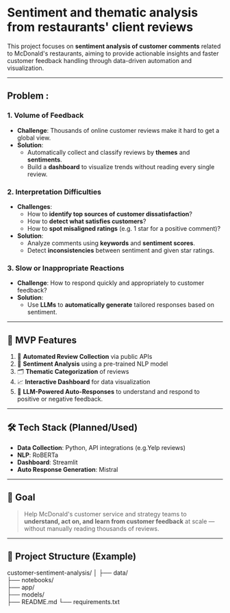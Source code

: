 # Sentiment and thematic analysis from restaurants' client reviews

This project focuses on **sentiment analysis of customer comments** related to McDonald's restaurants, aiming to provide actionable insights and faster customer feedback handling through data-driven automation and visualization.

---

## Problem :

### 1. **Volume of Feedback**
- **Challenge**: Thousands of online customer reviews make it hard to get a global view.
- **Solution**:  
  - Automatically collect and classify reviews by **themes** and **sentiments**.
  - Build a **dashboard** to visualize trends without reading every single review.

### 2. **Interpretation Difficulties**
- **Challenges**:
  - How to **identify top sources of customer dissatisfaction**?
  - How to **detect what satisfies customers**?
  - How to **spot misaligned ratings** (e.g. 1 star for a positive comment)?
- **Solution**:
  - Analyze comments using **keywords** and **sentiment scores**.
  - Detect **inconsistencies** between sentiment and given star ratings.

### 3. **Slow or Inappropriate Reactions**
- **Challenge**: How to respond quickly and appropriately to customer feedback?
- **Solution**:  
  - Use **LLMs** to **automatically generate** tailored responses based on sentiment.

---

## 🚀 MVP Features

1. 🔄 **Automated Review Collection** via public APIs  
2. 🧠 **Sentiment Analysis** using a pre-trained NLP model  
3. 🗂️ **Thematic Categorization** of reviews  
4. 📈 **Interactive Dashboard** for data visualization  
5. 📝 **LLM-Powered Auto-Responses** to understand and respond to positive or negative feedback.

---

## 🛠️ Tech Stack (Planned/Used)

- **Data Collection**: Python, API integrations (e.g.Yelp reviews)
- **NLP**: RoBERTa
- **Dashboard**: Streamlit
- **Auto Response Generation**: Mistral

---

## 📌 Goal

> Help McDonald's customer service and strategy teams to **understand, act on, and learn from customer feedback** at scale — without manually reading thousands of reviews.

---

## 📁 Project Structure (Example)

customer-sentiment-analysis/
│
├── data/                   
├── notebooks/              
├── app/                    
├── models/                 
├── README.md
└── requirements.txt

